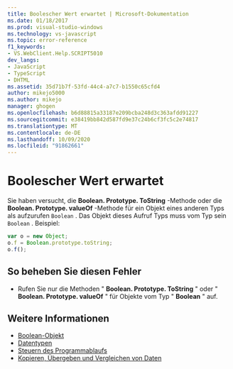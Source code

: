 ```yaml
---
title: Boolescher Wert erwartet | Microsoft-Dokumentation
ms.date: 01/18/2017
ms.prod: visual-studio-windows
ms.technology: vs-javascript
ms.topic: error-reference
f1_keywords:
- VS.WebClient.Help.SCRIPT5010
dev_langs:
- JavaScript
- TypeScript
- DHTML
ms.assetid: 35d71b7f-53fd-44c4-a7c7-b1550c65cfd4
author: mikejo5000
ms.author: mikejo
manager: ghogen
ms.openlocfilehash: b6d88815a33187e209bcba248d3c363afdd91227
ms.sourcegitcommit: e38419bb842d587fd9e37c24b6cf3fc5c2e74817
ms.translationtype: MT
ms.contentlocale: de-DE
ms.lasthandoff: 10/09/2020
ms.locfileid: "91862661"
---
```

# <a name="boolean-expected"></a>Boolescher Wert erwartet
Sie haben versucht, die **Boolean. Prototype. ToString** -Methode oder die **Boolean. Prototype. valueOf** -Methode für ein Objekt eines anderen Typs als aufzurufen `Boolean` . Das Objekt dieses Aufruf Typs muss vom Typ sein `Boolean` . Beispiel:

```JavaScript
var o = new Object;
o.f = Boolean.prototype.toString;
o.f();
```

## <a name="to-correct-this-error"></a>So beheben Sie diesen Fehler

- Rufen Sie nur die Methoden " **Boolean. Prototype. ToString** " oder " **Boolean. Prototype. valueOf** " für Objekte vom Typ " **Boolean** " auf.

## <a name="see-also"></a>Weitere Informationen

- [Boolean-Objekt](https://developer.mozilla.org/docs/Web/JavaScript/Reference/Global_Objects/Boolean)
- [Datentypen](https://developer.mozilla.org/docs/Web/JavaScript/Data_structures)
- [Steuern des Programmablaufs](https://developer.mozilla.org/docs/Web/JavaScript/Guide/Control_flow_and_error_handling)
- [Kopieren, Übergeben und Vergleichen von Daten](https://developer.mozilla.org/docs/Web/JavaScript/Guide/Functions)